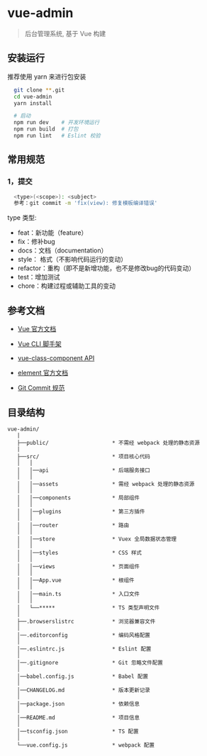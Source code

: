 # vue-admin
> 后台管理系统, 基于 Vue 构建


## 安装运行
推荐使用 yarn 来进行包安装

```bash
  git clone **.git
  cd vue-admin
  yarn install

  # 启动
  npm run dev    # 开发环境运行
  npm run build  # 打包
  npm run lint   # Eslint 校验
```

## 常用规范

### 1，提交
```bash
  <type>(<scope>): <subject>
  参考：git commit -m 'fix(view): 修复模板编译错误'
```
type 类型:

* feat：新功能（feature）
* fix：修补bug
* docs：文档（documentation）
* style： 格式（不影响代码运行的变动）
* refactor：重构（即不是新增功能，也不是修改bug的代码变动）
* test：增加测试
* chore：构建过程或辅助工具的变动

## 参考文档
* [Vue 官方文档](https://cn.vuejs.org/)

* [Vue CLI 脚手架](https://cli.vuejs.org/zh/guide/)

* [vue-class-component API](https://www.npmjs.com/package/vue-property-decorator)

* [element 官方文档](https://element.eleme.cn/#/zh-CN/component/quickstart)

* [Git Commit 规范](https://segmentfault.com/a/1190000009048911)

## 目录结构
```
vue-admin/
   |
   ├──public/                    * 不需经 webpack 处理的静态资源
   |
   ├──src/                       * 项目核心代码
   │   │
   │   │──api                    * 后端服务接口
   │   │
   │   │──assets                 * 需经 webpack 处理的静态资源
   │   │
   │   │──components             * 局部组件
   │   │
   │   │──plugins                * 第三方插件
   │   │
   │   │──router                 * 路由
   │   │
   │   │──store                  * Vuex 全局数据状态管理
   │   │
   │   │──styles                 * CSS 样式
   │   │
   │   │──views                  * 页面组件
   │   │
   │   │──App.vue                * 根组件
   │   │
   │   │──main.ts                * 入口文件
   │   │
   │   └──*****                  * TS 类型声明文件
   │
   ├──.browserslistrc            * 浏览器兼容文件
   │
   │──.editorconfig              * 编码风格配置
   │
   │──.eslintrc.js               * Eslint 配置
   │
   │──.gitignore                 * Git 忽略文件配置
   │
   │──babel.config.js            * Babel 配置
   │
   │──CHANGELOG.md               * 版本更新记录
   │
   │──package.json               * 依赖信息
   │
   │──README.md                  * 项目信息
   │
   │──tsconfig.json              * TS 配置
   │
   └──vue.config.js              * webpack 配置
```
